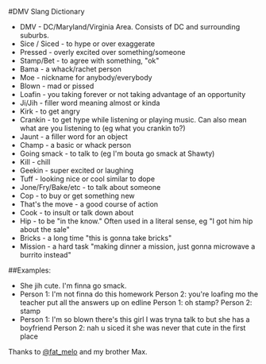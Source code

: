 #DMV Slang Dictionary
* DMV - DC/Maryland/Virginia Area. Consists of DC and surrounding suburbs.
* Sice / Siced - to hype or over exaggerate
* Pressed - overly excited over something/someone
* Stamp/Bet - to agree with something, "ok"
* Bama - a whack/rachet person
* Moe - nickname for anybody/everybody
* Blown - mad or pissed
* Loafin - you taking forever or not taking advantage of an opportunity
* Ji/Jih - filler word meaning almost or kinda
* Kirk - to get angry
* Crankin - to get hype while listening or playing music. Can also mean what are you listening to (eg what you crankin to?)
* Jaunt - a filler word for an object
* Champ - a basic or whack person
* Going smack - to talk to (eg I'm bouta go smack at Shawty)
* Kill - chill
* Geekin - super excited or laughing
* Tuff - looking nice or cool similar to dope
* Jone/Fry/Bake/etc - to talk about someone
* Cop - to buy or get something new
* That's the move - a good course of action
* Cook - to insult or talk down about
* Hip - to be "in the know." Often used in a literal sense, eg "I got him hip about the sale"
* Bricks - a long time "this is gonna take bricks"
* Mission - a hard task "making dinner a mission, just gonna microwave a burrito instead"

##Examples:
* She jih cute. I'm finna go smack.
* Person 1: I'm not finna do this homework
Person 2: you're loafing mo the teacher put all the answers up on edline
Person 1: oh stamp?
Person 2: stamp
* Person 1: I'm so blown there's this girl I was tryna talk to but she has a boyfriend
Person 2: nah u siced it she was never that cute in the first place

Thanks to [@fat\_melo](https://twitter.com/fat_melo/status/496795842486210563) and my brother Max.
